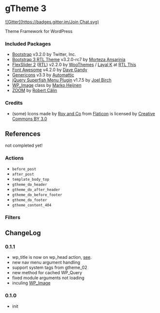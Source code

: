# gTheme 3
[![Gitter](https://badges.gitter.im/Join Chat.svg)](https://gitter.im/geminorum/gtheme_03?utm_source=badge&utm_medium=badge&utm_campaign=pr-badge&utm_content=badge)

Theme Framework for WordPress

### Included Packages
* [Bootstrap](http://getbootstrap.com/) v3.2.0 by Twitter, Inc.
* [Bootstrap 3 RTL Theme](https://github.com/morteza/bootstrap-rtl/) v3.2.0-rc7 by [Morteza Ansarinia](https://github.com/morteza)
* [FlexSlider 2](http://www.woothemes.com/flexslider/) ([RTL](https://github.com/layalk/FlexSlider/tree/rtl)) v2.2.0 by [WooThemes](http://www.woothemes.com/) / [Layal K](https://github.com/layalk) at [RTL This](http://rtl-this.com/tutorial/jquery-plugin-flexslider-now-rtl-support)
* [Font Awesome](http://fontawesome.io) v4.2.0 by [Dave Gandy](http://twitter.com/davegandy)
* [Genericons](http://genericons.com/) v3.3 by [Automattic](https://github.com/Automattic)
* [jQuery Superfish Menu Plugin](https://github.com/joeldbirch/superfish/) v1.7.5 by [Joel Birch](https://github.com/joeldbirch)
* [WP_Image](https://github.com/markoheijnen/WP_Image) class by [Marko Heijnen](http://markoheijnen.com/)
* [ZOOM](https://github.com/gurde/ZOOM) by [Robert Călin](http://gurde.com/)

### Credits

* (some) Icons made by [Roy and Co](http://royand.co/) from [Flaticon](http://www.flaticon.com) is licensed by [Creative Commons BY 3.0](http://creativecommons.org/licenses/by/3.0/)

## References

not completed yet!

### Actions
* `before_post`
* `after_post`
* `template_body_top`
* `gtheme_do_header`
* `gtheme_do_after_header`
* `gtheme_do_before_footer`
* `gtheme_do_footer`
* `gtheme_content_404`

### Filters
	
	
## ChangeLog

### 0.1.1
* wp_title is now on wp_head action, [see](https://make.wordpress.org/core/2014/10/29/title-tags-in-4-1/).
* new nav menu argument handling
* support system tags from gtheme_02
* new method for cached WP_Query
* fixed module arguments not loading
* inculing [WP_Image](https://github.com/markoheijnen/WP_Image)

### 0.1.0
* init
